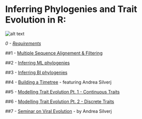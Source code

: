 # Inferring Phylogenies and Trait Evolution in R:

![alt text](https://evolution.berkeley.edu/wp-content/uploads/2021/11/YAH_eurayotes_05_YAH_eurayotes.png)

_0 - [Requirements](https://github.com/for-giobbe/Rphy/blob/main/markdowns/0.md)_

##1 - [Multiple Sequence Alignement & Filtering](https://github.com/for-giobbe/Rphy/blob/main/markdowns/1.md)

##2 - [Inferring ML phylogenies]()

##3 - [Inferring BI phylogenies]()

##4 - [Building a Timetree]() - featuring Andrea Silverj

##5 - [Modelling Trait Evolution Pt. 1 - Continuous Traits]()

##6 - [Modelling Trait Evolution Pt. 2 - Discrete Traits ]()

##7 - [Seminar on Viral Evolution]() - by Andrea Silverj
